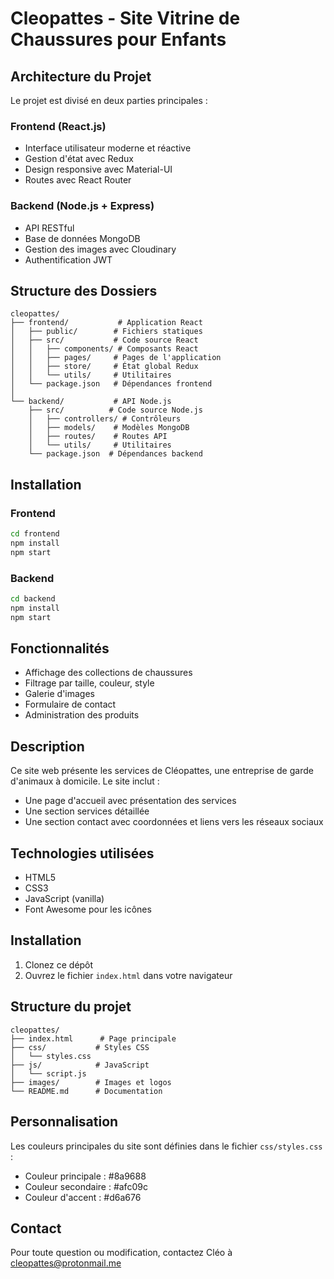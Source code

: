 # Cleopattes - Site Vitrine de Chaussures pour Enfants

## Architecture du Projet

Le projet est divisé en deux parties principales :

### Frontend (React.js)
- Interface utilisateur moderne et réactive
- Gestion d'état avec Redux
- Design responsive avec Material-UI
- Routes avec React Router

### Backend (Node.js + Express)
- API RESTful
- Base de données MongoDB
- Gestion des images avec Cloudinary
- Authentification JWT

## Structure des Dossiers

```
cleopattes/
├── frontend/           # Application React
│   ├── public/        # Fichiers statiques
│   ├── src/           # Code source React
│   │   ├── components/ # Composants React
│   │   ├── pages/     # Pages de l'application
│   │   ├── store/     # État global Redux
│   │   └── utils/     # Utilitaires
│   └── package.json   # Dépendances frontend
│
└── backend/           # API Node.js
    ├── src/          # Code source Node.js
    │   ├── controllers/ # Contrôleurs
    │   ├── models/    # Modèles MongoDB
    │   ├── routes/    # Routes API
    │   └── utils/     # Utilitaires
    └── package.json  # Dépendances backend
```

## Installation

### Frontend
```bash
cd frontend
npm install
npm start
```

### Backend
```bash
cd backend
npm install
npm start
```

## Fonctionnalités

- Affichage des collections de chaussures
- Filtrage par taille, couleur, style
- Galerie d'images
- Formulaire de contact
- Administration des produits

## Description

Ce site web présente les services de Cléopattes, une entreprise de garde d'animaux à domicile. Le site inclut :
- Une page d'accueil avec présentation des services
- Une section services détaillée
- Une section contact avec coordonnées et liens vers les réseaux sociaux

## Technologies utilisées

- HTML5
- CSS3
- JavaScript (vanilla)
- Font Awesome pour les icônes

## Installation

1. Clonez ce dépôt
2. Ouvrez le fichier `index.html` dans votre navigateur

## Structure du projet

```
cleopattes/
├── index.html      # Page principale
├── css/           # Styles CSS
│   └── styles.css
├── js/            # JavaScript
│   └── script.js
├── images/        # Images et logos
└── README.md      # Documentation
```

## Personnalisation

Les couleurs principales du site sont définies dans le fichier `css/styles.css` :
- Couleur principale : #8a9688
- Couleur secondaire : #afc09c
- Couleur d'accent : #d6a676

## Contact

Pour toute question ou modification, contactez Cléo à cleopattes@protonmail.me 